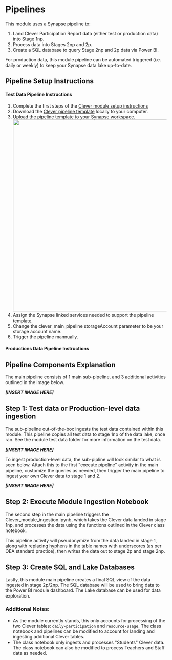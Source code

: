 # Pipelines

This module uses a Synapse pipeline to:
1. Land Clever Participation Report data (either test or production data) into Stage 1np.
2. Process data into Stages 2np and 2p.
3. Create a SQL database to query Stage 2np and 2p data via Power BI.

For production data, this module pipeline can be automated triggered (i.e. daily or weekly) to keep your Synapse data lake up-to-date.

## Pipeline Setup Instructions

#### Test Data Pipeline Instructions

1. Complete the first steps of the [Clever module setup instructions](https://github.com/microsoft/OpenEduAnalytics/tree/main/modules/Digital_Learning_Apps_and_Platforms/Clever#module-setup-instructions)
2. Download the [Clever pipeline template](https://github.com/microsoft/OpenEduAnalytics/blob/main/modules/Digital_Learning_Apps_and_Platforms/Clever/pipeline/clever_pipeline_template.zip) locally to your computer.
3. Upload the pipeline template to your Synapse workspace.
<kbd> <img src="https://github.com/microsoft/OpenEduAnalytics/blob/main/modules/Digital_Learning_Apps_and_Platforms/Clever/docs/images/pbi%20data%20source.png" width="600"> </kbd>
5. Assign the Synapse linked services needed to support the pipeline template.
6. Change the clever_main_pipeline storageAccount parameter to be your storage account name.
7. Trigger the pipeline mannually.

#### Productions Data Pipeline Instructions

## Pipeline Components Explanation

The main pipeline consists of 1 main sub-pipeline, and 3 additional activities outlined in the image below.

<strong><em>[INSERT IMAGE HERE]</strong></em>

## Step 1: Test data or Production-level data ingestion
The sub-pipeline out-of-the-box ingests the test data contained within this module. This pipeline copies all test data to stage 1np of the data lake, once ran. See the module test data folder for more information on the test data.

<strong><em>[INSERT IMAGE HERE]</strong></em>

To ingest production-level data, the sub-pipline will look similar to what is seen below. Attach this to the first "execute pipeline" activity in the main pipeline, customize the queries as needed, then trigger the main pipeline to ingest your own Clever data to stage 1 and 2.

<strong><em>[INSERT IMAGE HERE]</strong></em>

## Step 2: Execute Module Ingestion Notebook

The second step in the main pipeline triggers the Clever_module_ingestion.ipynb, which takes the Clever data landed in stage 1np, and processes the data using the functions outlined in the Clever class notebook.

This pipeline activity will pseudonymize from the data landed in stage 1, along with replacing hyphens in the table names with underscores (as per OEA standard practice), then writes the data out to stage 2p and stage 2np.

## Step 3: Create SQL and Lake Databases

Lastly, this module main pipeline creates a final SQL view of the data ingested in stage 2p/2np. The SQL database will be used to bring data to the Power BI module dashboard. The Lake database can be used for data exploration.

### Additional Notes:

- As the module currently stands, this only accounts for processing of the two Clever tables: ```daily-participation``` and ```resource-usage```. The class notebook and pipelines can be modified to account for landing and ingesting additional Clever tables.
- The class notebook only ingests and processes "Students" Clever data. The class notebook can also be modified to process Teachers and Staff data as needed.
